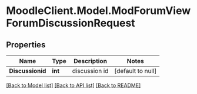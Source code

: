 # MoodleClient.Model.ModForumViewForumDiscussionRequest

## Properties

Name | Type | Description | Notes
------------ | ------------- | ------------- | -------------
**Discussionid** | **int** | discussion id | [default to null]

[[Back to Model list]](../README.md#documentation-for-models) [[Back to API list]](../README.md#documentation-for-api-endpoints) [[Back to README]](../README.md)


